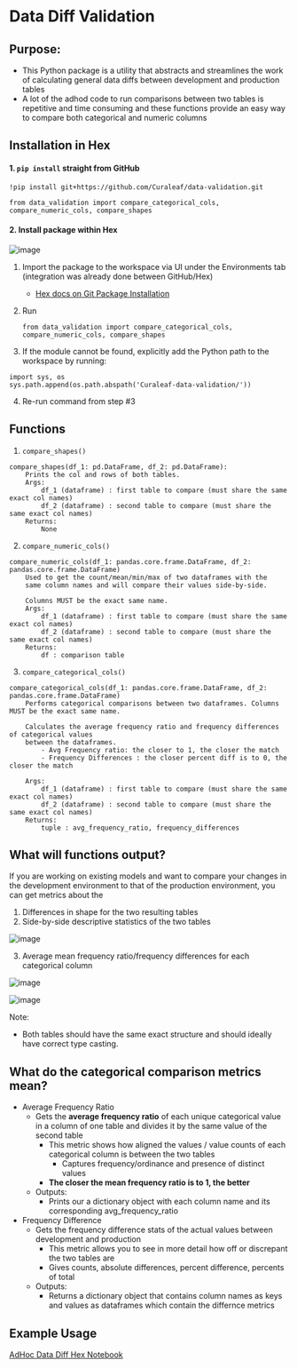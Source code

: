 # Data Diff Validation

## Purpose:
- This Python package is a utility that abstracts and streamlines the work of calculating general data diffs between development and production tables
- A lot of the adhod code to run comparisons between two tables is repetitive and time consuming and these functions provide an easy way to compare both categorical and numeric columns

## Installation in Hex
#### 1. `pip install` straight from GitHub 
```
!pip install git+https://github.com/Curaleaf/data-validation.git

from data_validation import compare_categorical_cols, compare_numeric_cols, compare_shapes
```

#### 2. Install package within Hex
![image](https://github.com/user-attachments/assets/603e8d10-28d2-4d14-bd73-c7e61b52a103)

1. Import the package to the workspace via UI under the Environments tab (integration was already done between GitHub/Hex)
    - [Hex docs on Git Package Installation](https://learn.hex.tech/docs/explore-data/projects/environment-configuration/using-packages#git-packages) 
3. Run

   ```
   from data_validation import compare_categorical_cols, compare_numeric_cols, compare_shapes
   ```
5. If the module cannot be found, explicitly add the Python path to the workspace by running:

 ```
import sys, os
sys.path.append(os.path.abspath('Curaleaf-data-validation/'))
 ```
4. Re-run command from step #3


## Functions
1. `compare_shapes()`
```
compare_shapes(df_1: pd.DataFrame, df_2: pd.DataFrame):
    Prints the col and rows of both tables.
    Args:
        df_1 (dataframe) : first table to compare (must share the same exact col names)
        df_2 (dataframe) : second table to compare (must share the same exact col names)
    Returns:
        None
```

2. `compare_numeric_cols()`
```
compare_numeric_cols(df_1: pandas.core.frame.DataFrame, df_2: pandas.core.frame.DataFrame)
    Used to get the count/mean/min/max of two dataframes with the 
    same column names and will compare their values side-by-side.
    
    Columns MUST be the exact same name.
    Args:
        df_1 (dataframe) : first table to compare (must share the same exact col names)
        df_2 (dataframe) : second table to compare (must share the same exact col names)
    Returns:
        df : comparison table
```
3. `compare_categorical_cols()`
```
compare_categorical_cols(df_1: pandas.core.frame.DataFrame, df_2: pandas.core.frame.DataFrame)
    Performs categorical comparisons between two dataframes. Columns MUST be the exact same name.
    
    Calculates the average frequency ratio and frequency differences of categorical values
    between the dataframes.
        - Avg Frequency ratio: the closer to 1, the closer the match
        - Frequency Differences : the closer percent diff is to 0, the closer the match
        
    Args:
        df_1 (dataframe) : first table to compare (must share the same exact col names)
        df_2 (dataframe) : second table to compare (must share the same exact col names)
    Returns:
        tuple : avg_frequency_ratio, frequency_differences
```

## What will functions output?

If you are working on existing models and want to compare your changes in the development environment to that of the production environment, you can get metrics about the
1. Differences in shape for the two resulting tables
2. Side-by-side descriptive statistics of the two tables

![image](https://github.com/user-attachments/assets/3a5cc401-1d96-476b-8236-d55124e7c49b)

3. Average mean frequency ratio/frequency differences for each categorical column

![image](https://github.com/user-attachments/assets/13f0af24-3533-4077-8af2-48874b3aeb29)

![image](https://github.com/user-attachments/assets/c1cde009-c417-42e6-9f3f-d759dd51e5b8)


Note:
- Both tables should have the same exact structure and should ideally have correct type casting.

## What do the categorical comparison metrics mean?
- Average Frequency Ratio
  - Gets the __average frequency ratio__ of each unique categorical value in a column of one table and divides it by the same value of the second table
    - This metric shows how aligned the values / value counts of each categorical column is between the two tables
        - Captures frequency/ordinance and presence of distinct values
    - __The closer the mean frequency ratio is to 1, the better__
  - Outputs:
    - Prints our a dictionary object with each column name and its corresponding avg_frequency_ratio
- Frequency Difference
    - Gets the frequency difference stats of the actual values between development and production
        - This metric allows you to see in more detail how off or discrepant the two tables are
        - Gives counts, absolute differences, percent difference, percents of total
    - Outputs:
        - Returns a dictionary object that contains column names as keys and values as dataframes which contain the differnce metrics


## Example Usage
[AdHoc Data Diff Hex Notebook](https://app.hex.tech/ee7be01c-5b3b-4920-aeb2-5e155dd24840/hex/e666faad-715d-42ee-8f3d-5de4442d4364/draft/logic)
